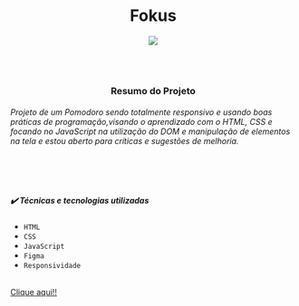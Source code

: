 <h1 align="center"> Fokus </h1>
<p align="center">
<img loading="lazy" src="http://img.shields.io/static/v1?label=STATUS&message=%20CONCLUIDO&color=GREEN&style=for-the-badge"/>
</p>
<br>
<br>
<h3 align="center">Resumo do Projeto</h3>
<h6>Projeto de um Pomodoro sendo totalmente responsivo e usando boas práticas de programação,visando o aprendizado com o HTML, CSS e focando no JavaScript na utilização do DOM e manipulação de elementos na tela e estou aberto para críticas e sugestões de melhoria.</h6>
<br>
<br>
<h5>✔️ Técnicas e tecnologias utilizadas</h5>

- ``HTML``
- ``CSS``
- ``JavaScript``
- ``Figma``
- ``Responsividade``
<br>
 <a href="https://fokus-fnovitchs-projects.vercel.app/" target="_blank">Clique aqui!!</a> 
